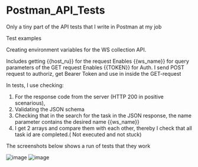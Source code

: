 # Postman_API_Tests
Only a tiny part of the API tests that I write in Postman at my job

Test examples

Creating environment variables for the WS collection API.

Includes getting {{host_ru}} for the request
Enables {{ws_name}} for query parameters of the GET request
Enables {{TOKEN}} for Auth. I send POST request to authoriz, get Bearer Token and use in inside the GET-request


In tests, I use checking:
1) For the response code from the server (HTTP 200 in positive scenarious),
2) Validating the JSON schema
3) Checking that in the search for the task in the JSON response, the name parameter contains the desired name {{ws_name}}
4) I get 2 arrays and compare them with each other, thereby I check that all task id are completed.( Not executed and not stuck)


The screenshots below shows a run of tests that they work

![image](https://user-images.githubusercontent.com/57834199/179417176-4c488049-04f7-49c8-b41b-76f621d96b11.png)
![image](https://user-images.githubusercontent.com/57834199/179417311-5184bf30-9e6d-460a-b4aa-6fcf5fb4f371.png)

